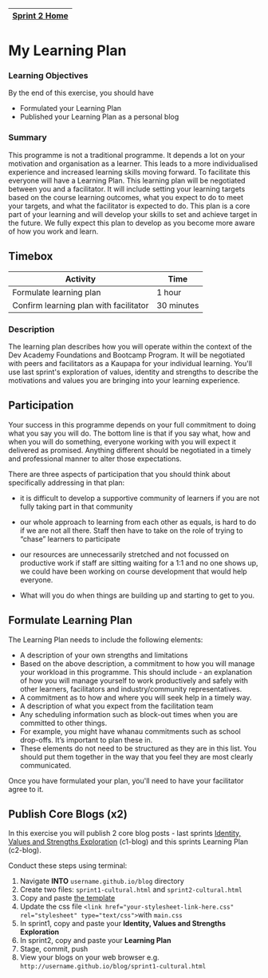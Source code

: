 [Sprint 2 Home](README.md)|
---|

# My Learning Plan

### Learning Objectives
By the end of this exercise, you should have

- Formulated your Learning Plan
- Published your Learning Plan as a personal blog

### Summary

This programme is not a traditional programme. It depends a lot on your motivation and organisation as a learner. This leads to a more individualised experience and increased learning skills moving forward. To facilitate this everyone will have a Learning Plan. This learning plan will be negotiated between you and a facilitator. It will include setting your learning targets based on the course learning outcomes, what you expect to do to meet your targets, and what the facilitator is expected to do. This plan is a core part of your learning and will develop your skills to set and achieve target in the future. We fully expect this plan to develop as you become more aware of how you work and learn.

## Timebox

Activity | Time|
------------|----------|
Formulate learning plan | 1 hour 
Confirm learning plan with facilitator | 30 minutes
 
### Description 

The learning plan describes how you will operate within the context of the Dev Academy Foundations and Bootcamp Program. It will be negotiated with peers and facilitators as a Kaupapa for your individual learning. You'll use last sprint's exploration of values, identity and strengths to describe the motivations and values you are bringing into your learning experience. 

## Participation
Your success in this programme depends on your full commitment to doing what you say you will do. The bottom line is that if you say what, how and when you will do something, everyone working with you will expect it delivered as promised. Anything different should be negotiated in a timely and professional manner to alter those expectations.

There are three aspects of participation that you should think about specifically addressing in that plan:
- it is difficult to develop a supportive community of learners if you are not fully taking part in that community  
- our whole approach to learning from each other as equals, is hard to do if we are not all there. Staff then have to take on the role of trying to “chase” learners to participate  

- our resources are unnecessarily stretched and not focussed on productive work if staff are sitting waiting for a 1:1 and no one shows up, we could have been working on course development that would help everyone.  

- What will you do when things are building up and starting to get to you.  


## Formulate Learning Plan
The Learning Plan needs to include the following elements:  		 
	 	 
- A description of your own strengths and limitations 
- Based on the above description, a commitment to how you will manage your workload in this programme. This should include - an explanation of how you will manage yourself to work productively and safely with other learners, facilitators and industry/community representatives.
- A commitment as to how and where you will seek help in a timely way.
- A description of what you expect from the facilitation team
- Any scheduling information such as block-out times when you are committed to other things.
- For example, you might have whanau commitments such as school drop-offs. It’s important to plan these in.
- These elements do not need to be structured as they are in this list. You should put them together in the way that you feel they are most clearly communicated.

Once you have formulated your plan, you'll need to have your facilitator agree to it.

## Publish Core Blogs (x2) 

In this exercise you will publish 2 core blog posts - last sprints [Identity, Values and Strengths Exploration](../sprint-1/core-identity-and-values.md) (c1-blog) and this sprints Learning Plan (c2-blog).  

Conduct these steps using terminal: 
1. Navigate __INTO__ `username.github.io/blog` directory
2. Create two files: `sprint1-cultural.html` and `sprint2-cultural.html`
3. Copy and paste [the template](html-template.html)
4. Update the css file `<link href="your-stylesheet-link-here.css" rel="stylesheet" type="text/css">`with `main.css`
5. In sprint1, copy and paste your __Identity, Values and Strengths Exploration__ 
6. In sprint2, copy and paste your __Learning Plan__ 
7. Stage, commit, push 
8. View your blogs on your web browser e.g. `http://username.github.io/blog/sprint1-cultural.html`

